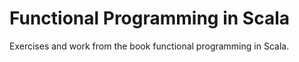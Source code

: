 # Functional Programming in Scala

Exercises and work from the book functional programming in Scala.
